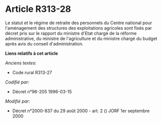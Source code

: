 # Article R313-28

Le statut et le régime de retraite des personnels du Centre national pour l'aménagement des structures des exploitations
agricoles sont fixés par décret pris sur le rapport du ministre d'Etat chargé de la réforme administrative, du ministre de
l'agriculture et du ministre chargé du budget après avis du conseil d'administration.

**Liens relatifs à cet article**

_Anciens textes_:

  - Code rural R313-27

_Codifié par_:

  - Décret n°96-205 1996-03-15

_Modifié par_:

  - Décret n°2000-837 du 29 août 2000 - art. 2 () JORF 1er septembre 2000
